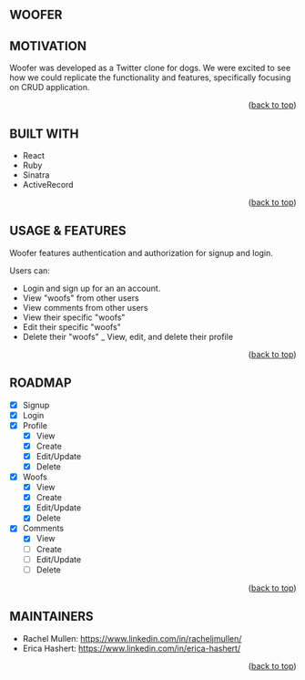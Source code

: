## WOOFER

## MOTIVATION
Woofer was developed as a Twitter clone for dogs. We were excited to see how we could replicate the functionality and features, specifically focusing on CRUD application.
<p align="right">(<a href="#readme-top">back to top</a>)</p>

## BUILT WITH
- React
- Ruby
- Sinatra
- ActiveRecord
<p align="right">(<a href="#readme-top">back to top</a>)</p>

## USAGE & FEATURES
Woofer features authentication and authorization for signup and login.

Users can:

- Login and sign up for an an account.
- View "woofs" from other users
- View comments from other users
- View their specific "woofs"
- Edit their specific "woofs"
- Delete their "woofs"
_ View, edit, and delete their profile
<p align="right">(<a href="#readme-top">back to top</a>)</p>

## ROADMAP

 - [x] Signup
 - [x] Login
 - [x] Profile
   - [x] View
   - [x] Create
   - [x] Edit/Update
   - [x] Delete
- [x] Woofs
   - [x] View
   - [x] Create
   - [x] Edit/Update
   - [x] Delete
- [x] Comments
   - [x] View
   - [ ] Create
   - [ ] Edit/Update
   - [ ] Delete
<p align="right">(<a href="#readme-top">back to top</a>)</p>

## MAINTAINERS

- Rachel Mullen: https://www.linkedin.com/in/racheljmullen/
- Erica Hashert: https://www.linkedin.com/in/erica-hashert/ 
<p align="right">(<a href="#readme-top">back to top</a>)</p>
